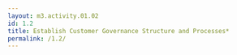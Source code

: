 ```yaml
---
layout: m3.activity.01.02
id: 1.2
title: Establish Customer Governance Structure and Processes*
permalink: /1.2/
---
```

